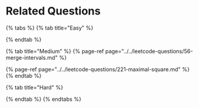 # Related Questions

{% tabs %}
{% tab title="Easy" %}

{% endtab %}

{% tab title="Medium" %}
{% page-ref page="../../leetcode-questions/56-merge-intervals.md" %}

{% page-ref page="../../leetcode-questions/221-maximal-square.md" %}
{% endtab %}

{% tab title="Hard" %}

{% endtab %}
{% endtabs %}



